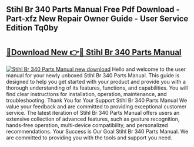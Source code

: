 ## Stihl Br 340 Parts Manual Free Pdf Download - Part-xfz New Repair Owner Guide - User Service Edition Tq0by

# <h2><a href="http://bc7776.oget.top/?id=Stihl+Br+340+Parts+Manual">🔗Download New 👉🔴 Stihl Br 340 Parts Manual</a></h2>

[![Stihl Br 340 Parts Manual new download](https://i.imgur.com/5g1atiW.png)](http://bc7776.oget.top/?id=Stihl+Br+340+Parts+Manual)
Hello and welcome to the user manual for your newly unboxed Stihl Br 340 Parts Manual. This guide is designed to help you get started with your product and provide you with a thorough understanding of its features, functions, and capabilities. You will find clear instructions for installation, operation, maintenance, and troubleshooting. Thank You for Your Support Stihl Br 340 Parts Manual We value your feedback and are committed to providing exceptional customer service. The latest iteration of Stihl Br 340 Parts Manual offers users an extensive collection of advanced features, such as gesture recognition, hands-free operation, multi-device compatibility, and personalized recommendations. Your Success is Our Goal Stihl Br 340 Parts Manual. We are committed to providing you with the tools and support you need.
